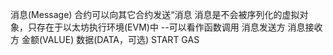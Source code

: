 消息(Message)
合约可以向其它合约发送“消息
消息是不会被序列化的虚拟对象，只存在于以太坊执行环境(EVM)中
--可以看作函数调用
消息发送方
消息接收方
金额(VALUE)
数据(DATA，可选)
START GAS